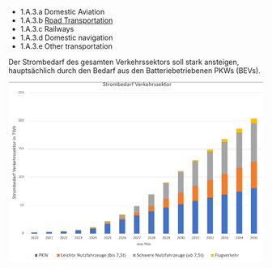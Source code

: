 * 1.A.3.a Domestic Aviation
* 1.A.3.b [Road Transportation](CRF1/A/3/CRF1A3b.md)
* 1.A.3.c Railways
* 1.A.3.d Domestic navigation
* 1.A.3.e Other transportation

Der Strombedarf des gesamten Verkehrssektors soll stark ansteigen, hauptsächlich durch den Bedarf aus den Batteriebetriebenen PKWs (BEVs).

![Strombedarf ganzer Vekehrssektor](Verkehr-Emissionen.png)
